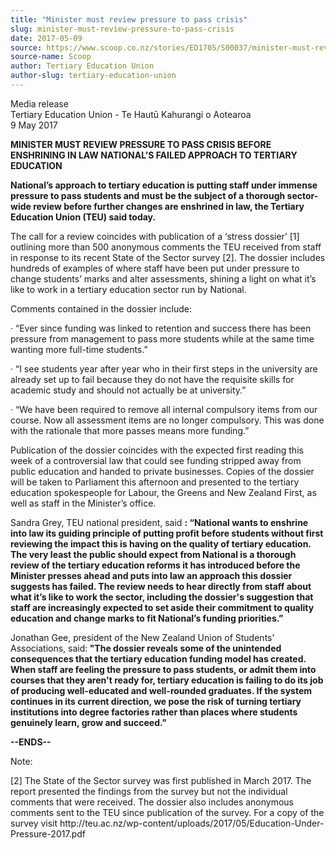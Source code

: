 ```yaml
---
title: "Minister must review pressure to pass crisis"
slug: minister-must-review-pressure-to-pass-crisis
date: 2017-05-09
source: https://www.scoop.co.nz/stories/ED1705/S00037/minister-must-review-pressure-to-pass-crisis.htm
source-name: Scoop
author: Tertiary Education Union
author-slug: tertiary-education-union
---
```


<p>Media release<br>Tertiary Education Union - Te Hautū
Kahurangi o Aotearoa<br>9 May 2017</p>

<p><strong>MINISTER MUST
REVIEW PRESSURE TO PASS CRISIS BEFORE ENSHRINING IN LAW
NATIONAL’S FAILED APPROACH TO TERTIARY
EDUCATION</strong></p>

<p><strong>National’s approach to
tertiary education is putting staff under immense pressure
to pass students and must be the subject of a thorough
sector-wide review before further changes are enshrined in
law, the Tertiary Education Union (TEU) said
today.</strong></p>

<p>The call for a review coincides with
publication of a ‘stress dossier’ [1] outlining more
than 500 anonymous comments the TEU received from staff in
response to its recent State of the Sector survey [2]. The
dossier includes hundreds of examples of where staff have
been put under pressure to change students’ marks and
alter assessments, shining a light on what it’s like to
work in a tertiary education sector run by
National.</p>

<p>Comments contained in the dossier include:</p>

<p>·
“Ever since funding was linked to retention and success
there has been pressure from management to pass more
students while at the same time wanting more full-time
students.”</p>

<p>· “I see students year after year who in
their first steps in the university are already set up to
fail because they do not have the requisite skills for
academic study and should not actually be at
university.”</p>

<p>· “We have been required to remove all
internal compulsory items from our course. Now all
assessment items are no longer compulsory. This was done
with the rationale that more passes means more
funding.”<p>

<p>Publication of the dossier coincides with the
expected first reading this week of a controversial law that
could see funding stripped away from public education and
handed to private businesses. Copies of the dossier will be
taken to Parliament this afternoon and presented to the
tertiary education spokespeople for Labour, the Greens and
New Zealand First, as well as staff in the Minister’s
office.</p>

<p>Sandra Grey, TEU national president, said
<strong>: “National wants to enshrine into law its guiding
principle of putting profit before students without first
reviewing the impact this is having on the quality of
tertiary education. The very least the public should expect
from National is a thorough review of the tertiary education
reforms it has introduced before the Minister presses ahead
and puts into law an approach this dossier suggests has
failed. The review needs to hear directly from staff about
what it’s like to work the sector, including the dossier's
suggestion that staff are increasingly expected to set aside
their commitment to quality education and change marks to
fit National’s funding priorities.”</strong></p>

<p>Jonathan
Gee, president of the New Zealand Union of Students’
Associations, said:<strong> "The dossier reveals some of the
unintended consequences that the tertiary education funding
model has created. When staff are feeling the pressure to
pass students, or admit them into courses that they aren't
ready for, tertiary education is failing to do its job of
producing well-educated and well-rounded graduates. If the
system continues in its current direction, we pose the risk
of turning tertiary institutions into degree factories
rather than places where students genuinely learn, grow and
succeed."</strong></p>

<p><strong>--ENDS--</strong></p>

<p>Note:<p>

<p>[2] The State of the Sector survey was first published in
March 2017. The report presented the findings from the
survey but not the individual comments that were received.
The dossier also includes anonymous comments sent to the TEU
since publication of the survey. For a copy of the survey
visit http://teu.ac.nz/wp-content/uploads/2017/05/Education-Under-Pressure-2017.pdf<p>

